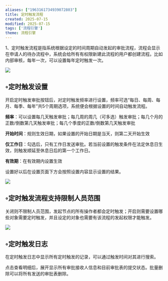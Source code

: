 ```yaml
---
aliases: ["1963161734939072803"]
title: 定时触发流程
created: 2025-07-15
modified: 2025-07-15
tags: ['流程引擎']
theme: 流程引擎
---
```


1、定时触发流程是指系统根据设定的时间周期自动发起的审批流程，流程会显示在申请人的待办流程中，系统会给所有有权限新建此流程的用户都创建流程。比如内部审核，每年一次，可以设置每年定时触发一次。

![](https://myhelpdoc.oss-cn-heyuan.aliyuncs.com/mdimages/36c63b7727e5d755fdc41094d126bd90.jpg)

## ◦定时触发设置

开启定时触发审批按钮后，对定时触发频率进行设置，频率可选“每日、每周、每月、每季、每年”共5个周期选项，系统便会根据设置的时间自动触发流程。

**频率**：可以设置每几天触发审批；每几周的周几（可多选）触发审批；每几个月的正数/倒数第几天触发审批；每几个季度的正数/倒数第几天触发审批

**开始时间**：规则生效日期，如果设置的开始日期是当天，则第二天开始生效

**仅工作日**：勾选后，只有工作日发送审批。若当前设置的触发条件在法定休息日生效，则触发顺延至休息日后的第一个工作日。

**有效期**：在有效期内设置生效

设置好以后在设置页面下方会按照设置内容显示设置的结果。

![](https://myhelpdoc.oss-cn-heyuan.aliyuncs.com/mdimages/80223e679983bf2b9190d4d91d2d8ab4.jpg)

## ◦定时触发流程支持限制人员范围

关闭则不限制人员范围，发起节点的所有操作者都会定时触发；开启则需要设置哪些对象需要定时触发，并且设定的对象也需要有该流程的发起权限才能触发。

![](https://myhelpdoc.oss-cn-heyuan.aliyuncs.com/mdimages/44275440dd4adf1d57ce3f4e95ada7e3.jpg)

## ◦定时触发日志

在定时触发日志中显示所有定时触发的记录，可以通过触发时间对其进行搜索。

点击查看明细后，展开显示所有审批接收人信息和目前审批表的提交状态。批量删除可以将所有发送的审批表删除。

